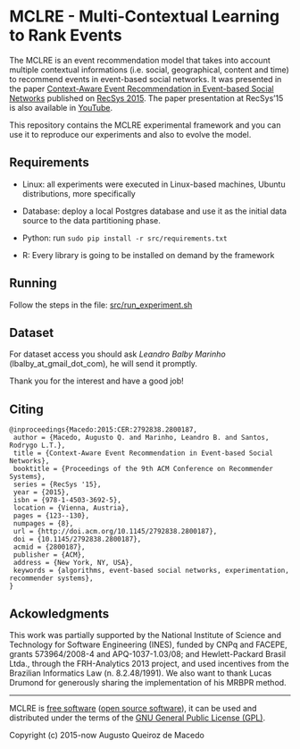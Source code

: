 # MCLRE - Multi-Contextual Learning to Rank Events

The MCLRE is an event recommendation model that takes into account multiple contextual informations (i.e. social, geographical, content and time) to recommend events in event-based social networks. It was presented in the paper [Context-Aware Event Recommendation in Event-based Social Networks](http://dl.acm.org/citation.cfm?id=2800187) published on [RecSys 2015](http://recsys.acm.org/recsys15/). The paper presentation at RecSys’15 is also available in [YouTube](https://www.youtube.com/watch?v=_5_rr1__aqw).

This repository contains the MCLRE experimental framework and you can use it to reproduce our experiments and also to evolve the model.

## Requirements

* Linux: all experiments were executed in Linux-based machines, Ubuntu distributions, more specifically

* Database: deploy a local Postgres database and use it as the initial data source to the data partitioning phase.

* Python: run `sudo pip install -r src/requirements.txt`

* R: Every library is going to be installed on demand by the framework


## Running

Follow the steps in the file: [src/run_experiment.sh](https://github.com/augustoqm/mclre/blob/master/src/run_experiment.sh)


## Dataset

For dataset access you should ask *Leandro Balby Marinho* (lbalby_at_gmail_dot_com), he will send it promptly.

Thank you for the interest and have a good job!


## Citing

```
@inproceedings{Macedo:2015:CER:2792838.2800187,
 author = {Macedo, Augusto Q. and Marinho, Leandro B. and Santos, Rodrygo L.T.},
 title = {Context-Aware Event Recommendation in Event-based Social Networks},
 booktitle = {Proceedings of the 9th ACM Conference on Recommender Systems},
 series = {RecSys '15},
 year = {2015},
 isbn = {978-1-4503-3692-5},
 location = {Vienna, Austria},
 pages = {123--130},
 numpages = {8},
 url = {http://doi.acm.org/10.1145/2792838.2800187},
 doi = {10.1145/2792838.2800187},
 acmid = {2800187},
 publisher = {ACM},
 address = {New York, NY, USA},
 keywords = {algorithms, event-based social networks, experimentation, recommender systems},
}
```

## Ackowledgments

This work was partially supported by the National Institute of Science and Technology for Software Engineering (INES), funded by CNPq and FACEPE, grants 573964/2008-4 and APQ-1037-1.03/08; and Hewlett-Packard Brasil Ltda., through the FRH-Analytics 2013 project, and used incentives from
the Brazilian Informatics Law (n. 8.2.48/1991). We also want to thank Lucas Drumond for generously sharing the implementation of his MRBPR method.

----------

MCLRE is [free software](http://www.gnu.org/philosophy/free-sw.html) ([open source software](http://opensource.org/docs/osd)), it can be used and distributed under the terms of the [GNU General Public License (GPL)](http://www.gnu.org/licenses/gpl.html).

Copyright (c) 2015-now Augusto Queiroz de Macedo

